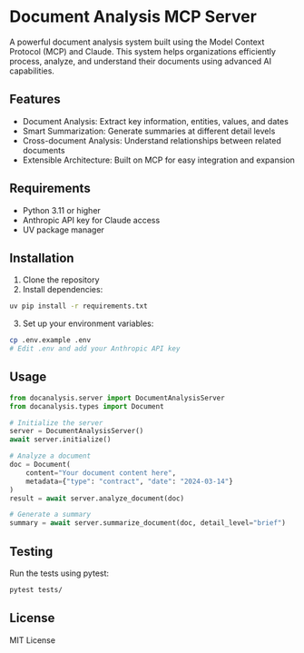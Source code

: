 # Document Analysis MCP Server

A powerful document analysis system built using the Model Context Protocol (MCP) and Claude. This system helps organizations efficiently process, analyze, and understand their documents using advanced AI capabilities.

## Features

- Document Analysis: Extract key information, entities, values, and dates
- Smart Summarization: Generate summaries at different detail levels
- Cross-document Analysis: Understand relationships between related documents
- Extensible Architecture: Built on MCP for easy integration and expansion

## Requirements

- Python 3.11 or higher
- Anthropic API key for Claude access
- UV package manager

## Installation

1. Clone the repository
2. Install dependencies:
```bash
uv pip install -r requirements.txt
```

3. Set up your environment variables:
```bash
cp .env.example .env
# Edit .env and add your Anthropic API key
```

## Usage

```python
from docanalysis.server import DocumentAnalysisServer
from docanalysis.types import Document

# Initialize the server
server = DocumentAnalysisServer()
await server.initialize()

# Analyze a document
doc = Document(
    content="Your document content here",
    metadata={"type": "contract", "date": "2024-03-14"}
)
result = await server.analyze_document(doc)

# Generate a summary
summary = await server.summarize_document(doc, detail_level="brief")
```

## Testing

Run the tests using pytest:

```bash
pytest tests/
```

## License

MIT License 